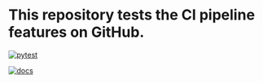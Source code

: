 # This repository tests the CI pipeline features on GitHub.

[![pytest](https://github.com/nabriis/CUQIpy-test/actions/workflows/tests.yml/badge.svg?branch=main)](https://github.com/nabriis/CUQIpy-test/actions/workflows/tests.yml)

[![docs](https://github.com/nabriis/CUQIpy-test/actions/workflows/docs.yml/badge.svg)](https://github.com/nabriis/CUQIpy-test/actions/workflows/docs.yml)